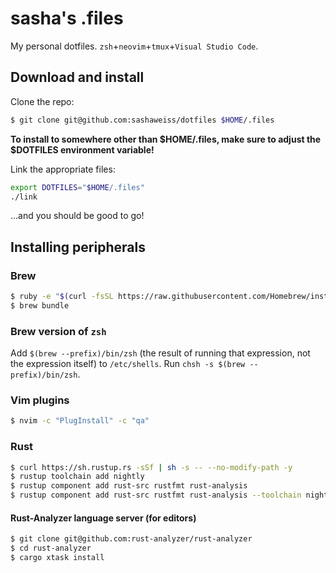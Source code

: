# sasha's .files

My personal dotfiles. `zsh`+`neovim`+`tmux`+`Visual Studio Code`.

## Download and install

Clone the repo:

```sh
$ git clone git@github.com:sashaweiss/dotfiles $HOME/.files
```

**To install to somewhere other than $HOME/.files, make sure to adjust the $DOTFILES environment variable!**

Link the appropriate files:

```sh
export DOTFILES="$HOME/.files"
./link
```

...and you should be good to go!

## Installing peripherals

### Brew

```sh
$ ruby -e "$(curl -fsSL https://raw.githubusercontent.com/Homebrew/install/master/install)" < /dev/null
$ brew bundle
```

### Brew version of `zsh`

Add `$(brew --prefix)/bin/zsh` (the result of running that expression, not the expression itself) to `/etc/shells`. Run `chsh -s $(brew --prefix)/bin/zsh`.

### Vim plugins

```sh
$ nvim -c "PlugInstall" -c "qa"
```

### Rust

```sh
$ curl https://sh.rustup.rs -sSf | sh -s -- --no-modify-path -y
$ rustup toolchain add nightly
$ rustup component add rust-src rustfmt rust-analysis
$ rustup component add rust-src rustfmt rust-analysis --toolchain nightly
```

#### Rust-Analyzer language server (for editors)

```sh
$ git clone git@github.com:rust-analyzer/rust-analyzer
$ cd rust-analyzer
$ cargo xtask install
```
